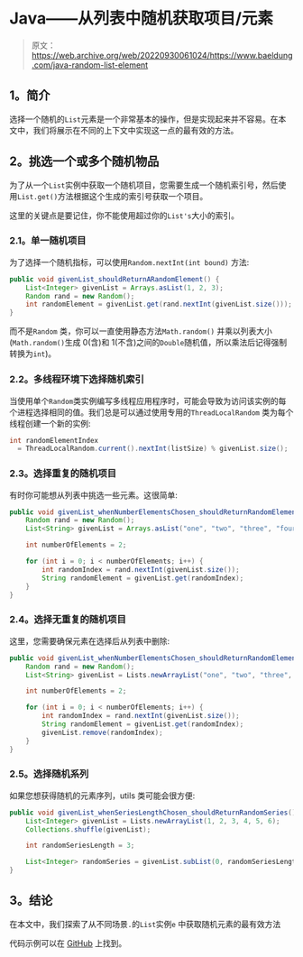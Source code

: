 # Java——从列表中随机获取项目/元素

> 原文：<https://web.archive.org/web/20220930061024/https://www.baeldung.com/java-random-list-element>

## 1。简介

选择一个随机的`List`元素是一个非常基本的操作，但是实现起来并不容易。在本文中，我们将展示在不同的上下文中实现这一点的最有效的方法。

## 2。挑选一个或多个随机物品

为了从一个`List`实例中获取一个随机项目，您需要生成一个随机索引号，然后使用`List.get()`方法根据这个生成的索引号获取一个项目。

这里的关键点是要记住，你不能使用超过你的`List's`大小的索引。

### 2.1。单一随机项目

为了选择一个随机指标，可以使用`Random.nextInt(int bound)` 方法:

```java
public void givenList_shouldReturnARandomElement() {
    List<Integer> givenList = Arrays.asList(1, 2, 3);
    Random rand = new Random();
    int randomElement = givenList.get(rand.nextInt(givenList.size()));
}
```

而不是`Random` 类，你可以一直使用静态方法`Math.random()` 并乘以列表大小(`Math.random()`生成 0(含)和 1(不含)之间的`Double`随机值，所以乘法后记得强制转换为`int`)。

### 2.2。多线程环境下选择随机索引

当使用单个`Random`类实例编写多线程应用程序时，可能会导致为访问该实例的每个进程选择相同的值。我们总是可以通过使用专用的`ThreadLocalRandom` 类为每个线程创建一个新的实例:

```java
int randomElementIndex
  = ThreadLocalRandom.current().nextInt(listSize) % givenList.size();
```

### 2.3。选择重复的随机项目

有时你可能想从列表中挑选一些元素。这很简单:

```java
public void givenList_whenNumberElementsChosen_shouldReturnRandomElementsRepeat() {
    Random rand = new Random();
    List<String> givenList = Arrays.asList("one", "two", "three", "four");

    int numberOfElements = 2;

    for (int i = 0; i < numberOfElements; i++) {
        int randomIndex = rand.nextInt(givenList.size());
        String randomElement = givenList.get(randomIndex);
    }
}
```

### 2.4。选择无重复的随机项目

这里，您需要确保元素在选择后从列表中删除:

```java
public void givenList_whenNumberElementsChosen_shouldReturnRandomElementsNoRepeat() {
    Random rand = new Random();
    List<String> givenList = Lists.newArrayList("one", "two", "three", "four");

    int numberOfElements = 2;

    for (int i = 0; i < numberOfElements; i++) {
        int randomIndex = rand.nextInt(givenList.size());
        String randomElement = givenList.get(randomIndex);
        givenList.remove(randomIndex);
    }
}
```

### 2.5。选择随机系列

如果您想获得随机的元素序列，utils 类可能会很方便:

```java
public void givenList_whenSeriesLengthChosen_shouldReturnRandomSeries() {
    List<Integer> givenList = Lists.newArrayList(1, 2, 3, 4, 5, 6);
    Collections.shuffle(givenList);

    int randomSeriesLength = 3;

    List<Integer> randomSeries = givenList.subList(0, randomSeriesLength);
}
```

## 3。结论

在本文中，我们探索了从不同场景`.`的`List`实例`e` 中获取随机元素的最有效方法

代码示例可以在 [GitHub](https://web.archive.org/web/20220815153345/https://github.com/eugenp/tutorials/tree/master/core-java-modules/core-java-collections-list) 上找到。